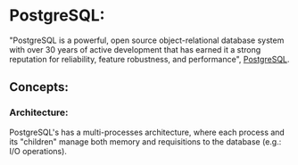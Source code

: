# PostgreSQL:

"PostgreSQL is a powerful, open source object-relational database system with over 30 years of active development that has earned it a strong reputation for reliability, feature robustness, and performance", [PostgreSQL](https://www.postgresql.org/).

## Concepts:

### Architecture:

PostgreSQL's has a multi-processes architecture, where each process and its "children" manage both memory and requisitions to the database (e.g.: I/O operations).